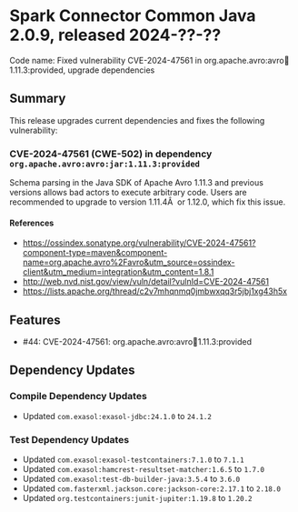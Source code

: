 # Spark Connector Common Java 2.0.9, released 2024-??-??

Code name: Fixed vulnerability CVE-2024-47561 in org.apache.avro:avro:jar:1.11.3:provided, upgrade dependencies

## Summary


This release upgrades current dependencies and fixes the following vulnerability:

### CVE-2024-47561 (CWE-502) in dependency `org.apache.avro:avro:jar:1.11.3:provided`
Schema parsing in the Java SDK of Apache Avro 1.11.3 and previous versions allows bad actors to execute arbitrary code.
Users are recommended to upgrade to version 1.11.4Â  or 1.12.0, which fix this issue.
#### References
* https://ossindex.sonatype.org/vulnerability/CVE-2024-47561?component-type=maven&component-name=org.apache.avro%2Favro&utm_source=ossindex-client&utm_medium=integration&utm_content=1.8.1
* http://web.nvd.nist.gov/view/vuln/detail?vulnId=CVE-2024-47561
* https://lists.apache.org/thread/c2v7mhqnmq0jmbwxqq3r5jbj1xg43h5x

## Features

* #44: CVE-2024-47561: org.apache.avro:avro:jar:1.11.3:provided

## Dependency Updates

### Compile Dependency Updates

* Updated `com.exasol:exasol-jdbc:24.1.0` to `24.1.2`

### Test Dependency Updates

* Updated `com.exasol:exasol-testcontainers:7.1.0` to `7.1.1`
* Updated `com.exasol:hamcrest-resultset-matcher:1.6.5` to `1.7.0`
* Updated `com.exasol:test-db-builder-java:3.5.4` to `3.6.0`
* Updated `com.fasterxml.jackson.core:jackson-core:2.17.1` to `2.18.0`
* Updated `org.testcontainers:junit-jupiter:1.19.8` to `1.20.2`
